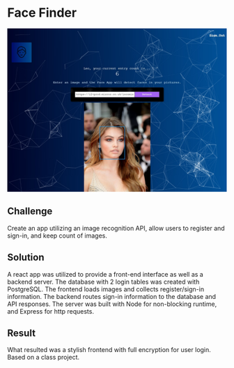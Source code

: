 # Face Finder

<img src="https://github.com/amym321/Face-Finder-frontend/blob/master/public/FaceApp6.jpg" width="600" >

## Challenge  

Create an app utilizing an image recognition API, allow users to register and sign-in, and keep count of images.

## Solution

A react app was utilized to provide a front-end interface as well as a backend server. The database with 2 login tables was created with PostgreSQL. The frontend loads images and collects register/sign-in information. The backend routes sign-in information to the database and API responses. The server was built with Node for non-blocking runtime, and Express for http requests.

## Result

What resulted was a stylish frontend with full encryption for user login. Based on a class project.